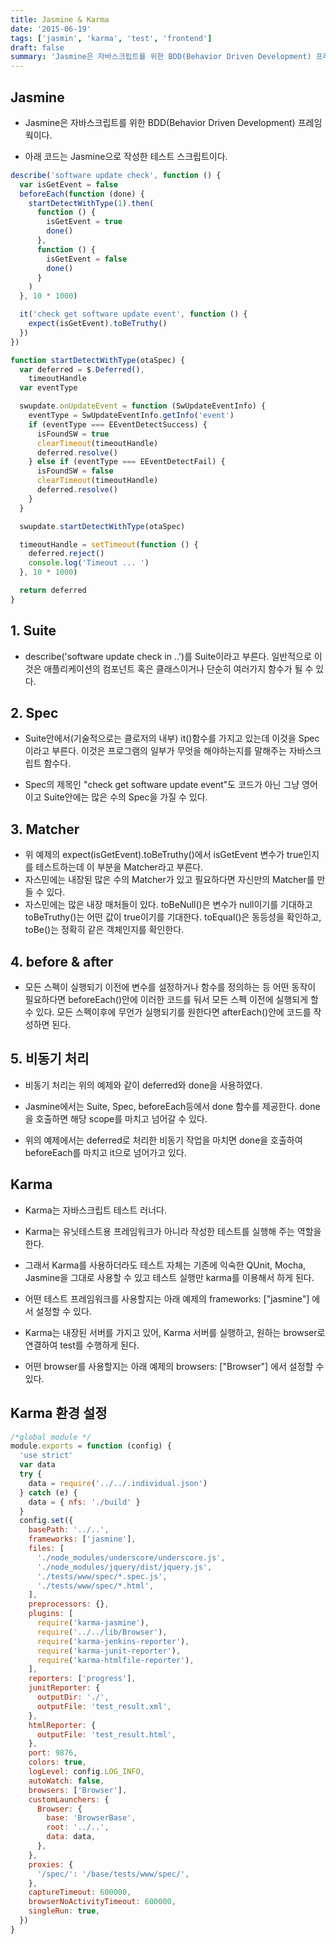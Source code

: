 ```yaml
---
title: Jasmine & Karma
date: '2015-06-19'
tags: ['jasmin', 'karma', 'test', 'frontend']
draft: false
summary: 'Jasmine은 자바스크립트를 위한 BDD(Behavior Driven Development) 프레임웍이다. Karma는 자바스크립트 테스트 러너다. '
---
```


## Jasmine

- Jasmine은 자바스크립트를 위한 BDD(Behavior Driven Development) 프레임웍이다.

- 아래 코드는 Jasmine으로 작성한 테스트 스크립트이다.

```js
describe('software update check', function () {
  var isGetEvent = false
  beforeEach(function (done) {
    startDetectWithType(1).then(
      function () {
        isGetEvent = true
        done()
      },
      function () {
        isGetEvent = false
        done()
      }
    )
  }, 10 * 1000)

  it('check get software update event', function () {
    expect(isGetEvent).toBeTruthy()
  })
})

function startDetectWithType(otaSpec) {
  var deferred = $.Deferred(),
    timeoutHandle
  var eventType

  swupdate.onUpdateEvent = function (SwUpdateEventInfo) {
    eventType = SwUpdateEventInfo.getInfo('event')
    if (eventType === EEventDetectSuccess) {
      isFoundSW = true
      clearTimeout(timeoutHandle)
      deferred.resolve()
    } else if (eventType === EEventDetectFail) {
      isFoundSW = false
      clearTimeout(timeoutHandle)
      deferred.resolve()
    }
  }

  swupdate.startDetectWithType(otaSpec)

  timeoutHandle = setTimeout(function () {
    deferred.reject()
    console.log('Timeout ... ')
  }, 10 * 1000)

  return deferred
}
```

## 1. Suite

- describe('software update check in ..')를 Suite이라고 부른다. 일반적으로 이것은 애플리케이션의 컴포넌트 혹은 클래스이거나 단순히 여러가지 함수가 될 수 있다.

## 2. Spec

- Suite안에서(기술적으로는 클로저의 내부) it()함수를 가지고 있는데 이것을 Spec이라고 부른다. 이것은 프로그램의 일부가 무엇을 해야하는지를 말해주는 자바스크립트 함수다.

- Spec의 제목인 "check get software update event"도 코드가 아닌 그냥 영어이고 Suite안에는 많은 수의 Spec을 가질 수 있다.

## 3. Matcher

- 위 예제의 expect(isGetEvent).toBeTruthy()에서 isGetEvent 변수가 true인지를 테스트하는데 이 부분을 Matcher라고 부른다.
- 자스민에는 내장된 많은 수의 Matcher가 있고 필요하다면 자신만의 Matcher를 만들 수 있다.
- 자스민에는 많은 내장 매처들이 있다. toBeNull()은 변수가 null이기를 기대하고 toBeTruthy()는 어떤 값이 true이기를 기대한다. toEqual()은 동등성을 확인하고, toBe()는 정확히 같은 객체인지를 확인한다.

## 4. before & after

- 모든 스펙이 실행되기 이전에 변수를 설정하거나 함수를 정의하는 등 어떤 동작이 필요하다면 beforeEach()안에 이러한 코드를 둬서 모든 스펙 이전에 실행되게 할 수 있다. 모든 스펙이후에 무언가 실행되기를 원한다면 afterEach()안에 코드를 작성하면 된다.

## 5. 비동기 처리

- 비동기 처리는 위의 예제와 같이 deferred와 done을 사용하였다.

- Jasmine에서는 Suite, Spec, beforeEach등에서 done 함수를 제공한다. done을 호출하면 해당 scope를 마치고 넘어갈 수 있다.

- 위의 예제에서는 deferred로 처리한 비동기 작업을 마치면 done을 호출하여 beforeEach를 마치고 it으로 넘어가고 있다.

## Karma

- Karma는 자바스크립트 테스트 러너다.

- Karma는 유닛테스트용 프레임워크가 아니라 작성한 테스트를 실행해 주는 역할을 한다.

- 그래서 Karma를 사용하더라도 테스트 자체는 기존에 익숙한 QUnit, Mocha, Jasmine을 그대로 사용할 수 있고 테스트 실행만 karma를 이용해서 하게 된다.

- 어떤 테스트 프레임워크를 사용할지는 아래 예제의 frameworks: ["jasmine"] 에서 설정할 수 있다.

- Karma는 내장된 서버를 가지고 있어, Karma 서버를 실행하고, 원하는 browser로 연결하여 test를 수행하게 된다.

- 어떤 browser를 사용할지는 아래 예제의 browsers: ["Browser"] 에서 설정할 수 있다.

## Karma 환경 설정

```js
/*global module */
module.exports = function (config) {
  'use strict'
  var data
  try {
    data = require('../../.individual.json')
  } catch (e) {
    data = { nfs: './build' }
  }
  config.set({
    basePath: '../..',
    frameworks: ['jasmine'],
    files: [
      './node_modules/underscore/underscore.js',
      './node_modules/jquery/dist/jquery.js',
      './tests/www/spec/*.spec.js',
      './tests/www/spec/*.html',
    ],
    preprocessors: {},
    plugins: [
      require('karma-jasmine'),
      require('../../lib/Browser'),
      require('karma-jenkins-reporter'),
      require('karma-junit-reporter'),
      require('karma-htmlfile-reporter'),
    ],
    reporters: ['progress'],
    junitReporter: {
      outputDir: './',
      outputFile: 'test_result.xml',
    },
    htmlReporter: {
      outputFile: 'test_result.html',
    },
    port: 9876,
    colors: true,
    logLevel: config.LOG_INFO,
    autoWatch: false,
    browsers: ['Browser'],
    customLaunchers: {
      Browser: {
        base: 'BrowserBase',
        root: '../..',
        data: data,
      },
    },
    proxies: {
      '/spec/': '/base/tests/www/spec/',
    },
    captureTimeout: 600000,
    browserNoActivityTimeout: 600000,
    singleRun: true,
  })
}
```
